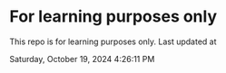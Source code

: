 # For learning purposes only
This repo is for learning purposes only.
Last updated at

Saturday, October 19, 2024 4:26:11 PM

